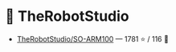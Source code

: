 # 👤 TheRobotStudio

- [TheRobotStudio/SO-ARM100](https://github.com/TheRobotStudio/SO-ARM100) — 1781 ⭐️ / 116 🍴
